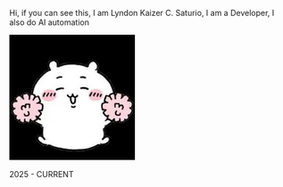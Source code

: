 Hi, if you can see this, I am Lyndon Kaizer C. Saturio, I am a Developer, I also do AI automation

![alt text](image.png)

 2025 - CURRENT
